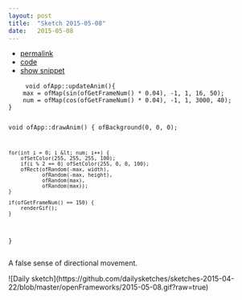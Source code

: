 ```yaml
---
layout: post
title:  "Sketch 2015-05-08"
date:   2015-05-08
---
```

<div class="code">
  <ul>
    <li><a href="{% post_url 2015-05-08-sketch %}">permalink</a></li>
    <li><a href="https://github.com/dailysketches/dailySketches/tree/master/sketches/2015-05-08">code</a></li>
    <li><a href="#" class="snippet-button">show snippet</a></li>
  </ul>
  <pre class="snippet">
    <code class="cpp">void ofApp::updateAnim(){
    max = ofMap(sin(ofGetFrameNum() * 0.04), -1, 1, 16, 50);
    num = ofMap(cos(ofGetFrameNum() * 0.04), -1, 1, 3000, 40);
}

void ofApp::drawAnim() {
    ofBackground(0, 0, 0);
    
    for(int i = 0; i &lt; num; i++) {
        ofSetColor(255, 255, 255, 100);
        if(i % 2 == 0) ofSetColor(255, 0, 0, 100);
        ofRect(ofRandom(-max, width),
               ofRandom(-max, height),
               ofRandom(max),
               ofRandom(max));
    }
    
    if(ofGetFrameNum() == 150) {
        renderGif();
    }
}</code>
  </pre>
</div>
<p class="description">A false sense of directional movement.</p>
![Daily sketch](https://github.com/dailysketches/sketches-2015-04-22/blob/master/openFrameworks/2015-05-08.gif?raw=true)
